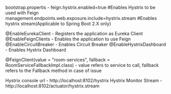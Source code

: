 
bootstrap.propertis - 
feign.hystrix.enabled=true #Enables Hystrix to be used with Feign
management.endpoints.web.exposure.include=hystrix.stream #Enables hystrix stream(Applicable to Spring Boot 2.X only)

@EnableEurekaClient - Registers the application as Eureka Client
@EnableFeignClients - Enables the application to use Feign
@EnableCircuitBreaker - Enables Circuit Breaker
@EnableHystrixDashboard - Enables Hystrix Dashboard

@FeignClient(value = "room-services", fallback = RoomServiceFallbackImpl.class) - value refers to service to call, fallback refers to the Fallback method in case of issue

Hystrix console url - http://localhost:8102/hystrix
Hystrix Monitor Stream - http://localhost:8102/actuator/hystrix.stream